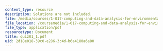 ```yaml
---
content_type: resource
description: Solutions are not included.
file: /media/courses/1-017-computing-and-data-analysis-for-environmental-applications-fall-2003/2d18e01839c0e2863c4db6a4180a6a80_quiz01_1.pdf
file_location: /coursemedia/1-017-computing-and-data-analysis-for-environmental-applications-fall-2003/2d18e01839c0e2863c4db6a4180a6a80_quiz01_1.pdf
file_type: application/pdf
resourcetype: Document
title: quiz01_1.pdf
uid: 2d18e018-39c0-e286-3c4d-b6a4180a6a80
---
```

